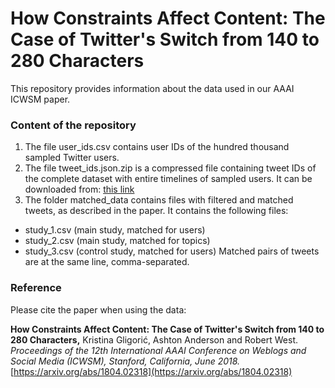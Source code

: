# How Constraints Affect Content: The Case of Twitter's Switch from 140 to 280 Characters

This repository provides information about the data used in our AAAI ICWSM paper.


### Content of the repository


1. The file user_ids.csv contains user IDs of the hundred thousand sampled Twitter users.
2. The file tweet_ids.json.zip is a compressed file containing tweet IDs of the complete dataset with entire timelines of sampled users. It can be downloaded from: [this link](https://figshare.com/s/c28587a3ce5bca64b0d4)
3. The folder matched_data contains files with filtered and matched tweets, as described in the paper. It contains the following files:
* study_1.csv (main study, matched for users)
* study_2.csv (main study, matched for topics)
* study_3.csv (control study, matched for users)
Matched pairs of tweets are at the same line, comma-separated. 


### Reference

Please cite the paper when using the data:

**How Constraints Affect Content: The Case of Twitter's Switch from 140 to 280 Characters,** Kristina Gligori&#263;, Ashton Anderson and Robert West.   
*Proceedings of the 12th International AAAI Conference on Weblogs and Social Media (ICWSM), Stanford, California, June 2018.*
[https://arxiv.org/abs/1804.02318](https://arxiv.org/abs/1804.02318) 